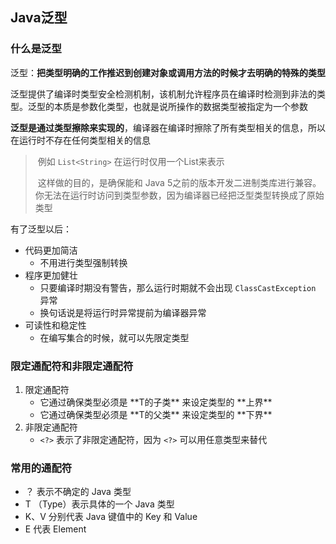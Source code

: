 ## Java泛型

### 什么是泛型

​		泛型：**把类型明确的工作推迟到创建对象或调用方法的时候才去明确的特殊的类型**

​		泛型提供了编译时类型安全检测机制，该机制允许程序员在编译时检测到非法的类型。泛型的本质是参数化类型，也就是说所操作的数据类型被指定为一个参数

​		**泛型是通过类型擦除来实现的**，编译器在编译时擦除了所有类型相关的信息，所以在运行时不存在任何类型相关的信息

> ​		例如 `List<String>` 在运行时仅用一个List来表示
>
> ​		这样做的目的，是确保能和 Java 5之前的版本开发二进制类库进行兼容。你无法在运行时访问到类型参数，因为编译器已经把泛型类型转换成了原始类型



有了泛型以后：

- 代码更加简洁
  - 不用进行类型强制转换
- 程序更加健壮
  - 只要编译时期没有警告，那么运行时期就不会出现 `ClassCastException` 异常
  - 换句话说是将运行时异常提前为编译器异常
- 可读性和稳定性
  - 在编写集合的时候，就可以先限定类型





### 限定通配符和非限定通配符

1. 限定通配符
   - <? extends T>  它通过确保类型必须是  **T的子类**  来设定类型的 **上界**
   - <? super T>  它通过确保类型必须是  **T的父类**  来设定类型的 **下界**
2. 非限定通配符
   - `<?>` 表示了非限定通配符，因为 `<?>` 可以用任意类型来替代



### **常用的通配符**

- ？ 表示不确定的 Java 类型
- T （Type）表示具体的一个 Java 类型
- K、V 分别代表 Java 键值中的 Key 和 Value
- E 代表 Element